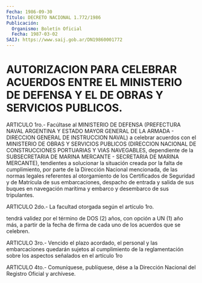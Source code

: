 ```yaml
---
Fecha: 1986-09-30
Título: DECRETO NACIONAL 1.772/1986
Publicación:
  Organismo: Boletín Oficial
  Fecha: 1987-03-02
SAIJ: https://www.saij.gob.ar/DN19860001772
---
```

# AUTORIZACION PARA CELEBRAR ACUERDOS ENTRE EL MINISTERIO DE DEFENSA Y EL DE OBRAS Y SERVICIOS PUBLICOS.

<a id="1"></a>
ARTICULO  1ro.- Facúltase al MINISTERIO DE DEFENSA (PREFECTURA NAVAL ARGENTINA  Y  ESTADO  MAYOR  GENERAL DE LA ARMADA - DIRECCION GENERAL  DE  INSTRUCCION  NAVAL)  a  celebrar    acuerdos   con  el MINISTERIO  DE  OBRAS  Y SERVICIOS PUBLICOS (DIRECCION NACIONAL  DE CONSTRUCCIONES PORTUARIAS  Y  VIAS  NAVEGABLES,  dependiente  de la SUBSECRETARIA  DE MARINA MERCANTE - SECRETARIA DE MARINA MERCANTE), tendientes  a solucionar  la  situación  creada  por  la  falta  de cumplimiento,  por  parte  de  la Dirección Nacional mencionada, de las normas legales referentes al  otorgamiento  de los Certificados de  Seguridad  y  de  Matrícula de sus embarcaciones,  despacho  de entrada y salida de sus  buques  en navegación marítima y embarco y desembarco de sus tripulantes.

<a id="2"></a>
ARTICULO  2do.-  La  facultad  otorgada según el artículo 1ro.

tendrá validez por el término de DOS  (2) años, con opción a UN (1) año más, a partir de la fecha de firma  de cada uno de los acuerdos que se celebren.

<a id="3"></a>
ARTICULO  3ro.-  Vencido  el plazo acordado, el personal y las embarcaciones quedarán sujetos al cumplimiento de la reglamentación sobre los aspectos  señalados  en  el  artículo  1ro

<a id="4"></a>
ARTICULO  4to.-  Comuníquese,  publíquese, dése a la Dirección Nacional del Registro Oficial y archívese.